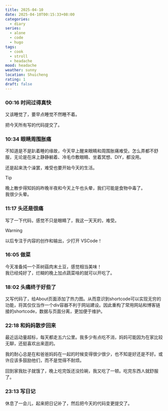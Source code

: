 ```yaml
---
title: 2025-04-10
date: 2025-04-10T00:15:33+08:00
categories:
  - diary
series:
  - alone
  - code
  - hugo
tags:
  - cook
  - stroll
  - headache
mood: headache
weather: sunny
location: Shuicheng
rating: 1
draft: false
---
```


### 00:16 时间过得真快

又该睡觉了，要早点睡觉不然睡不着。

把今天所有写的代码提交了。

### 10:34 眼睛周围胀痛

不知道是不是趴着睡的缘故，今天早上醒来眼睛和周围胀痛难受。怎么弄都不舒服，无论是在床上静静躺着、冷毛巾敷眼睛、坐着冥想、DIY，都没用。

还是起来洗个澡罢，难受也要开始今天的生活。

> [!tip]
> 晚上散步得知妈妈昨晚半夜和今天上午也头晕，我们可能是食物中毒了。  
> 我很少头晕。

### 11:17 头还是很痛

写了一下代码，感觉不只是眼睛了，我这一天天的，难受。

> [!warning]
> 以后专注于内容的创作和输出，少打开 VSCode！


### 16:05 做菜

今天准备炖一个茶树菇肉末土豆，感觉相当美味！  
我已经炖好了，烂糊的晚上加点蔬菜啥的就可以开吃了。

### 18:02 头痛终于好些了

又写代码了，给About页面添加了热力图。从而意识到shortcode可以实现无穷的功能，将其仅仅当作一个div容器不利于网站建设。因此重构了常用网站和博客链接的shortcode，数据与页面分离，更加便于维护。

### 22:18 和妈妈散步回来

最近运动量超标，每天都走五六公里。我多少有点吃不消，妈妈可能因为在家比较无聊，还挺喜欢出来逛的。

我的耐心总是在和爸爸妈妈在一起的时候变得很少很少，也不知是好还是不好。或许应该多鼓励他们，而不是觉得不耐烦。

回到家我肚子就饿了，晚上吃完饭还没捡碗，我又吃了一顿。吃完东西人就舒服了。

### 23:13 写日记

休息了一会儿，起来把日记补了，然后把今天的代码变更提交了。
